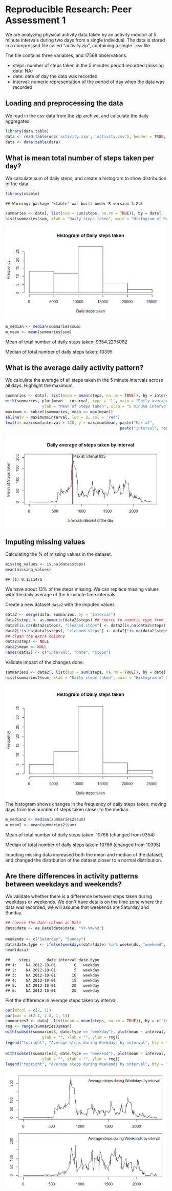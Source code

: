 # Reproducible Research: Peer Assessment 1

We are analyzing physical activity data taken by an activity monitor at 5
minute intervals during two days from a single individual.
The data is stored in a compressed file called "activity.zip", containing a 
single `.csv` file.

The file contains three variables, and 17568 observations.
- steps: number of steps taken in the 5 minutes period recorded (missing data: NA)
- date: date of day the data was recorded
- interval: numeric representation of the period of day when the data was recorded

## Loading and preprocessing the data

We read in the csv data from the zip archive, and calculate the daily aggregates.


```r
library(data.table)
data <- read.table(unz('activity.zip', 'activity.csv'), header = TRUE, sep = ",")
data <- data.table(data)
```

## What is mean total number of steps taken per day?

We calculate sum of daily steps, and create a histogram to show distribution of
the data.


```r
library(xtable)
```

```
## Warning: package 'xtable' was built under R version 3.2.5
```

```r
summaries <- data[, list(sum = sum(steps, na.rm = TRUE)), by = date]
hist(summaries$sum, xlab = "Daily steps taken", main = "Histogram of Daily steps taken")
```

![](PA1_template_files/figure-html/unnamed-chunk-2-1.png)<!-- -->

```r
m_median <- median(summaries$sum)
m_mean <- mean(summaries$sum)
```

Mean of total number of daily steps taken: 9354.2295082

Median of total number of daily steps taken: 10395

## What is the average daily activity pattern?

We calculate the average of all steps taken in the 5 minute intervals across all days.
Highlight the maximum.


```r
summaries <- data[, list(mean = mean(steps, na.rm = TRUE)), by = interval]
with(summaries, plot(mean ~ interval, type = 'l', main = "Daily average of steps taken by interval", 
                ylab = "Mean of Steps taken", xlab = "5 minute intervals of the day"))
maximum <- subset(summaries, mean == max(mean))
abline(v = maximum$interval, lwd = 2, col = 'red')
text(x= maximum$interval + 320, y = maximum$mean, paste("Max at", 
                                                  paste("interval", round(maximum$interval, 0), sep = " "), sep = ": "))
```

![](PA1_template_files/figure-html/unnamed-chunk-3-1.png)<!-- -->

## Imputing missing values

Calculating the % of missing values in the dataset.


```r
missing_values <- is.na(data$steps)
mean(missing_values)
```

```
## [1] 0.1311475
```

We have about 13% of the steps missing. We can replace missing values with the 
daily average of the 5-minute time intervals.

Create a new dataset `data2` with the imputed values.


```r
data2 <- merge(data, summaries, by = "interval")
data2$steps <- as.numeric(data2$steps) ## coerce to numeric type from integer to allow for next step
data2[is.na(data2$steps), "cleaned.steps"] <- data2[is.na(data2$steps), mean]
data2[!is.na(data2$steps), "cleaned.steps"] <- data2[!is.na(data2$steps), steps]
## clean the extra columns
data2$steps <- NULL
data2$mean <- NULL
names(data2) <- c("interval", "date", "steps")
```

Validate impact of the changes done.


```r
summaries2 <- data2[, list(sum = sum(steps, na.rm = TRUE)), by = date]
hist(summaries2$sum, xlab = "Daily steps taken", main = "Histogram of Daily steps taken")
```

![](PA1_template_files/figure-html/unnamed-chunk-6-1.png)<!-- -->
The histogram shows changes in the frequency of daily steps taken, moving days from low
number of steps taken closer to the median.

```r
m_median2 <- median(summaries2$sum)
m_mean2 <- mean(summaries2$sum)
```
Mean of total number of daily steps taken: 10766 (changed from 9354)

Median of total number of daily steps taken: 10766 (changed from 10395)

Imputing missing data increased both the mean and median of the dataset, and changed 
the distribution of the dataset closer to a normal distribution.

## Are there differences in activity patterns between weekdays and weekends?

We validate whether there is a difference between steps taken during weekdays
or weekends.
We don't have details on the time zone where the data was recorded, we will assume
that weekends are Saturday and Sunday.


```r
## coerce the date column as Date
data$date <- as.Date(data$date, "%Y-%m-%d")

weekends <- c("Saturday", "Sunday")
data$date.type <- ifelse(weekdays(data$date) %in% weekends, "weekend", "weekday")
head(data)
```

```
##    steps       date interval date.type
## 1:    NA 2012-10-01        0   weekday
## 2:    NA 2012-10-01        5   weekday
## 3:    NA 2012-10-01       10   weekday
## 4:    NA 2012-10-01       15   weekday
## 5:    NA 2012-10-01       20   weekday
## 6:    NA 2012-10-01       25   weekday
```
Plot the difference in average steps taken by interval.

```r
par(mfcol = c(2, 1))
par(mar = c(2.1, 2.8, 1, 1))
summaries3 <- data[, list(mean = mean(steps, na.rm = TRUE)), by = c("interval", "date.type")]
rng <- range(summaries3$mean)
with(subset(summaries3, date.type == "weekday"), plot(mean ~ interval, type = 'l', main = "", 
                ylab = "", xlab = "", ylim = rng))
legend("topright", "Average steps during Weekdays by interval", bty = "n")

with(subset(summaries3, date.type == "weekend"), plot(mean ~ interval, type = 'l', main = "", 
                ylab = "", xlab = "", ylim = rng))
legend("topright", "Average steps during Weekends by interval", bty = "n")
```

![](PA1_template_files/figure-html/unnamed-chunk-9-1.png)<!-- -->
